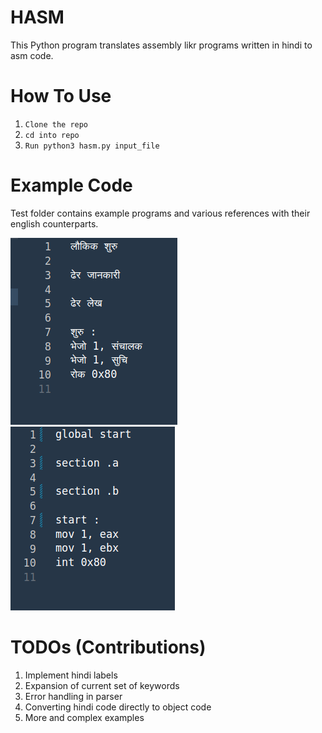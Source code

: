 # HASM
This Python program translates assembly likr programs written in hindi to asm code.

# How To Use
1. `Clone the repo`
2. `cd into repo`
3. `Run python3 hasm.py input_file`

# Example Code
Test folder contains example programs and various references with their english counterparts.  

![simple_example](./Images/simple_program.png) ![expected_simple](./Images/simple_expected.png)

# TODOs (Contributions)
1. Implement hindi labels
2. Expansion of current set of keywords
3. Error handling in parser
4. Converting hindi code directly to object code
5. More and complex examples
